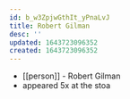 ```yaml
---
id: b_w3ZpjwGthIt_yPnaLvJ
title: Robert Gilman
desc: ''
updated: 1643723096352
created: 1643723096352
---
```



- [[person]] - Robert Gilman
- appeared 5x at the stoa
